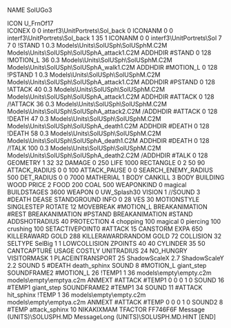 NAME SolUGo3

ICON U_FrnOf17                             
ICONEX 0 0 interf3\UnitPortrets\Sol_back 0
ICONANM 0 0 interf3\UnitPortrets\Sol_back 1 35 1
ICONANM 0 0 interf3\UnitPortrets\Sol 7 7 0
!STAND          1 0.3 Models\Units\SolUSph\SolUSphM.C2M Models\Units\SolUSph\SolUSphA_attack1.C2M
ADDHDIR #STAND 0 128
!MOTION_L      36 0.3 Models\Units\SolUSph\SolUSphM.C2M Models\Units\SolUSph\SolUSphA_walk1.C2M
ADDHDIR #MOTION_L 0 128
!PSTAND        1  0.3 Models\Units\SolUSph\SolUSphM.C2M Models\Units\SolUSph\SolUSphA_attack1.C2M
ADDHDIR #PSTAND 0 128 
!ATTACK        40 0.3 Models\Units\SolUSph\SolUSphM.C2M Models\Units\SolUSph\SolUSphA_attack1.C2M
ADDHDIR #ATTACK 0 128
/!ATTACK        36 0.3 Models\Units\SolUSph\SolUSphM.C2M Models\Units\SolUSph\SolUSphA_attack2.C2M
/ADDHDIR #ATTACK 0 128
!DEATH         47 0.3 Models\Units\SolUSph\SolUSphM.C2M Models\Units\SolUSph\SolUSphA_death1.C2M
ADDHDIR #DEATH 0 128
!DEATH         58 0.3 Models\Units\SolUSph\SolUSphM.C2M Models\Units\SolUSph\SolUSphA_death1.C2M
ADDHDIR #DEATH 0 128
/!TALK         100 0.3 Models\Units\SolUSph\SolUSphM.C2M Models\Units\SolUSph\SolUSphA_death2.C2M
/ADDHDIR #TALK 0 128
GEOMETRY 1 32 32
DAMAGE   0 250
LIFE     1000
RECTANGLE 0 2 50 90
ATTACK_RADIUS 0 0 100
ATTACK_PAUSE 0 0
SEARCH_ENEMY_RADIUS 500
DET_RADIUS 0 0 7000
MATHERIAL 1 BODY
CANKILL 3 BODY BUILDING WOOD 
PRICE 2 FOOD 200 COAL 500
WEAPONKIND 0 magical
BUILDSTAGES 3600
WEAPON 0 UW_Splash30
VISION 1
//SOUND 3 #DEATH DEASE
STANDGROUND
INFO 0 28
VES 30
MOTIONSTYLE SINGLESTEP
ROTATE 12
MOVEBREAK #MOTION_L
BREAKANIMATION #REST
BREAKANIMATION #PSTAND
BREAKANIMATION #STAND
ADDSHOTRADIUS 40
PROTECTION 4 chopping 100 magical 0 piercing 100 crushing 100
SETACTIVEPOINT0 #ATTACK 15
CANSTORM
EXPA 650
KILLERAWARD             GOLD 288
KILLERAWARDRANDOM       GOLD 72
COLLISION 32
SELTYPE SelBig 1 1
LOWCOLLISION
ZPOINTS 40 40
CYLINDER 35 50
CANTCAPTURE
USAGE COSTLY
UNITRADIUS 24
NO_HUNGRY
VISITORMASK 		1
PLACEINTRANSPORT 	25
ShadowScaleX 2.7
ShadowScaleY 2.2
SOUND 5 #DEATH death_sphinx
SOUND 8 #MOTION_L giant_step
SOUNDFRAME2 #MOTION_L 26
!TEMP1  1 36 models\empty\empty.c2m models\empty\emptya.c2m
ANMEXT #ATTACK #TEMP1 0 0 0 1 0
SOUND 16 #TEMP1 giant_step
SOUNDFRAME2 #TEMP1 34
SOUND 11 #ATTACK hit_sphinx
!TEMP  1 36 models\empty\empty.c2m models\empty\emptya.c2m
ANMEXT #ATTACK #TEMP 0 0 0 1 0
SOUND2 8 #TEMP attack_sphinx 10
NIKAKIXMAM
TFACTOR FF746F6F
Message (UNITS)\SOLUSPH.MD
MessageLong (UNITS)\SOLUSPH.MD.HINT
[END]
